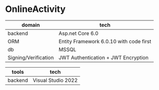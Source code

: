 # OnlineActivity

 domain  |tech |
| ------------- | -------------- |
| backend  | Asp.net Core 6.0  |
| ORM  | Entity Framework 6.0.10 with code first |
| db  | MSSQL  |
| Signing/Verification  | JWT Authentication + JWT Encryption   |


| tools  |tech |
| ------------- | -------------- |
| backend  | Visual Studio 2022  |
